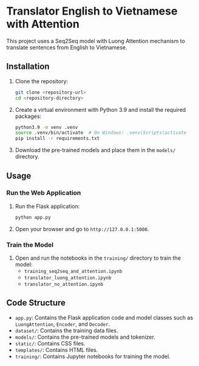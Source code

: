 # Translator English to Vietnamese with Attention

This project uses a Seq2Seq model with Luong Attention mechanism to translate sentences from English to Vietnamese.

## Installation

1. Clone the repository:
    ```sh
    git clone <repository-url>
    cd <repository-directory>
    ```

2. Create a virtual environment with Python 3.9 and install the required packages:
    ```sh
    python3.9 -m venv .venv
    source .venv/bin/activate  # On Windows: .venv\Scripts\activate
    pip install -r requirements.txt
    ```

3. Download the pre-trained models and place them in the `models/` directory.

## Usage

### Run the Web Application

1. Run the Flask application:
    ```sh
    python app.py
    ```

2. Open your browser and go to `http://127.0.0.1:5000`.

### Train the Model

1. Open and run the notebooks in the `training/` directory to train the model:
    - `training_seq2seq_and_attention.ipynb`
    - `translator_luong_attention.ipynb`
    - `translator_no_attention.ipynb`

## Code Structure

- `app.py`: Contains the Flask application code and model classes such as `LuongAttention`, `Encoder`, and `Decoder`.
- `dataset/`: Contains the training data files.
- `models/`: Contains the pre-trained models and tokenizer.
- `static/`: Contains CSS files.
- `templates/`: Contains HTML files.
- `training/`: Contains Jupyter notebooks for training the model.
